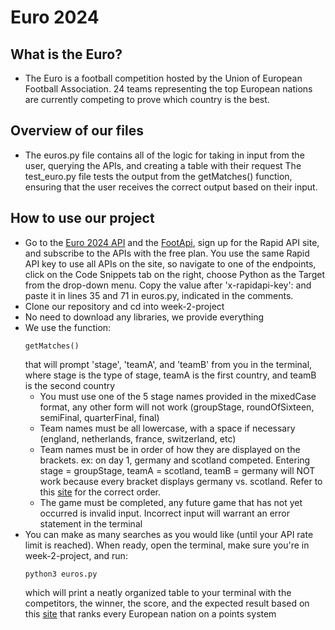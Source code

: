 # Euro 2024 

## What is the Euro?
- The Euro is a football competition hosted by the Union of
European Football Association. 24 teams representing the top
European nations are currently competing to prove which country
is the best.

## Overview of our files
- The euros.py file contains all of the logic for taking in input from
the user, querying the APIs, and creating a table with their request
The test_euro.py file tests the output from the getMatches() function,
ensuring that the user receives the correct output based on their input.

## How to use our project
- Go to the [Euro 2024 API](https://rapidapi.com/yuvr99-WHTEITBQbOc/api/euro-20242)
and the [FootApi](https://rapidapi.com/fluis.lacasse/api/footapi7), sign up for the
Rapid API site, and subscribe to the APIs with the free plan. You use the
same Rapid API key to use all APIs on the site, so navigate to one of the 
endpoints, click on the Code Snippets tab on the right, choose Python as
the Target from the drop-down menu. Copy the value after
'x-rapidapi-key': and paste it in lines 35 and 71 in euros.py, indicated in
the comments.
- Clone our repository and cd into week-2-project
- No need to download any libraries, we provide everything
- We use the function:
    ```
    getMatches()
    ```
    that will prompt 'stage', 'teamA', and 'teamB' from you in the terminal,
    where stage is the type of stage, teamA is the first country, and
    teamB is the second country
    - You must use one of the 5 stage names provided in the mixedCase
format, any other form will not work (groupStage, roundOfSixteen,
semiFinal, quarterFinal, final)
    - Team names must be all lowercase, with a space if necessary
(england, netherlands, france, switzerland, etc)
    - Team names must be in order of how they are displayed on the
brackets. ex: on day 1, germany and scotland competed. Entering
stage = groupStage, teamA = scotland, teamB = germany will NOT work because
every bracket displays germany vs. scotland. Refer to this [site](https://www.espn.com/soccer/schedule/_/date/20240614/league/uefa.euro)
for the correct order.
    - The game must be completed, any future game that has not yet occurred
is invalid input. Incorrect input will warrant an error statement in the terminal
- You can make as many searches as you would like (until your API rate
limit is reached). When ready, open the terminal, make sure you're in
week-2-project, and run:
    ```
    python3 euros.py
    ```
    which will print a neatly organized table to your terminal with the competitors,
    the winner, the score, and the expected result based on this [site](https://www.uefa.com/nationalassociations/uefarankings/country/?year=2024)
    that ranks every European nation on a points system
